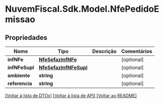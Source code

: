 # NuvemFiscal.Sdk.Model.NfePedidoEmissao

## Propriedades

Nome | Tipo | Descrição | Comentários
------------ | ------------- | ------------- | -------------
**infNFe** | [**NfeSefazInfNFe**](NfeSefazInfNFe.md) |  | [optional] 
**infNFeSupl** | [**NfeSefazInfNFeSupl**](NfeSefazInfNFeSupl.md) |  | [optional] 
**ambiente** | **string** |  | [optional] 
**referencia** | **string** |  | [optional] 

[[Voltar à lista de DTOs]](../README.md#documentation-for-models) [[Voltar à lista de API]](../README.md#documentation-for-api-endpoints) [[Voltar ao README]](../README.md)

